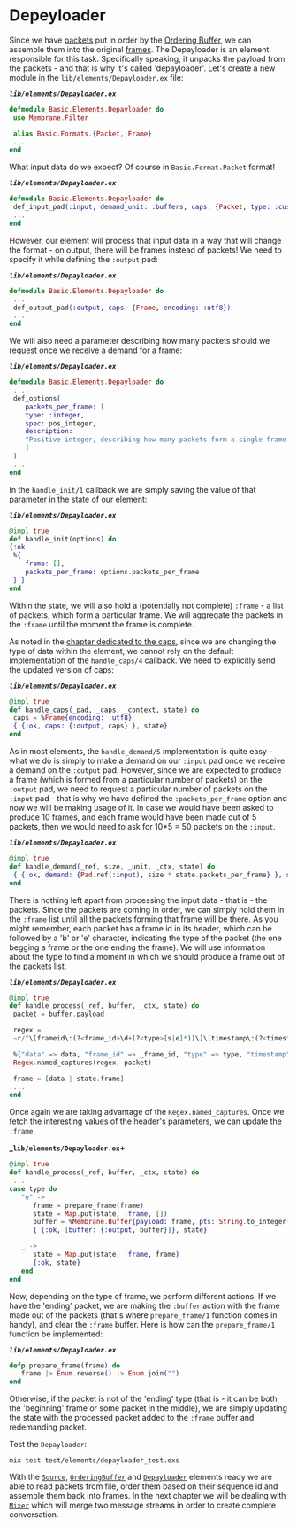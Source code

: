 # Depeyloader

Since we have [packets](../glossary/glossary.md#packet) put in order by the [Ordering Buffer](../glossary/glossary.md#jitter-buffer--ordering-buffer), we can assemble them into the original [frames](../glossary/glossary.md#frame).
The Depayloader is an element responsible for this task. Specifically speaking, it unpacks the payload from the packets -
and that is why it's called 'depayloader'.
Let's create a new module in the `lib/elements/Depayloader.ex` file:

**_`lib/elements/Depayloader.ex`_**

```Elixir
defmodule Basic.Elements.Depayloader do
 use Membrane.Filter

 alias Basic.Formats.{Packet, Frame}
 ...
end
```

What input data do we expect? Of course in `Basic.Format.Packet` format!

**_`lib/elements/Depayloader.ex`_**

```Elixir
defmodule Basic.Elements.Depayloader do
 def_input_pad(:input, demand_unit: :buffers, caps: {Packet, type: :custom_packets})
 ...
end
```

However, our element will process that input data in a way that will change the format - on output, there will be frames instead of packets!
We need to specify it while defining the `:output` pad:

**_`lib/elements/Depayloader.ex`_**

```Elixir
defmodule Basic.Elements.Depayloader do
 ...
 def_output_pad(:output, caps: {Frame, encoding: :utf8})
 ...
end
```

We will also need a parameter describing how many packets should we request once we receive a demand for a frame:

**_`lib/elements/Depayloader.ex`_**

```Elixir
defmodule Basic.Elements.Depayloader do
 ...
 def_options(
    packets_per_frame: [
    type: :integer,
    spec: pos_integer,
    description:
    "Positive integer, describing how many packets form a single frame. Used to demand the proper number of packets while assembling the frame."
    ]
 )
 ...
end
```

In the `handle_init/1` callback we are simply saving the value of that parameter in the state of our element:

**_`lib/elements/Depayloader.ex`_**

```Elixir
@impl true
def handle_init(options) do
{:ok,
 %{
    frame: [],
    packets_per_frame: options.packets_per_frame
 } }
end
```

Within the state, we will also hold a (potentially not complete) `:frame` - a list of packets, which form a particular frame. We will aggregate the packets in the `:frame` until the moment the frame is complete.

As noted in the [chapter dedicated to the caps](03_Caps.md), since we are changing the type of data within the element, we cannot rely on the default implementation of the `handle_caps/4` callback. We need to explicitly send the updated version of caps:

**_`lib/elements/Depayloader.ex`_**

```Elixir
@impl true
def handle_caps(_pad, _caps, _context, state) do
 caps = %Frame{encoding: :utf8}
 { {:ok, caps: {:output, caps} }, state}
end
```

As in most elements, the `handle_demand/5` implementation is quite easy - what we do is simply to make a demand on our `:input` pad once we receive a demand on the `:output` pad. However, since we are expected to produce a frame (which is formed from a particular number of packets) on the `:output` pad, we need to request a particular number of packets on the `:input` pad - that is why we have defined the `:packets_per_frame` option and now we will be making usage of it. In case we would have been asked to produce 10 frames, and each frame would have been made out of 5 packets, then we would need to ask for 10\*5 = 50 packets on the `:input`.

**_`lib/elements/Depayloader.ex`_**

```Elixir
@impl true
def handle_demand(_ref, size, _unit, _ctx, state) do
 { {:ok, demand: {Pad.ref(:input), size * state.packets_per_frame} }, state}
end
```

There is nothing left apart from processing the input data - that is - the packets. Since the packets are coming in order, we can simply hold them in the `:frame` list until all the packets forming that frame will be there. As you might remember, each packet has a frame id in its header, which can be followed by a 'b' or 'e' character, indicating the type of the packet (the one begging a frame or the one ending the frame). We will use information about the type to find a moment in which we should produce a frame out of the packets list.

**_`lib/elements/Depayloader.ex`_**

```Elixir
@impl true
def handle_process(_ref, buffer, _ctx, state) do
 packet = buffer.payload

 regex =
 ~r/^\[frameid\:(?<frame_id>\d+(?<type>[s|e]*))\]\[timestamp\:(?<timestamp>\d+)\](?<data>.*)$/

 %{"data" => data, "frame_id" => _frame_id, "type" => type, "timestamp" => timestamp} =
 Regex.named_captures(regex, packet)

 frame = [data | state.frame]
 ...
end
```

Once again we are taking advantage of the `Regex.named_captures`.
Once we fetch the interesting values of the header's parameters, we can update the `:frame`.

**_`lib/elements/Depayloader.ex`+**

```Elixir
@impl true
def handle_process(_ref, buffer, _ctx, state) do
 ...
case type do
   "e" ->
      frame = prepare_frame(frame)
      state = Map.put(state, :frame, [])
      buffer = %Membrane.Buffer{payload: frame, pts: String.to_integer(timestamp)}
      { {:ok, [buffer: {:output, buffer}]}, state}

   _ ->
      state = Map.put(state, :frame, frame)
      {:ok, state}
   end
end
```

Now, depending on the type of frame, we perform different actions.
If we have the 'ending' packet, we are making the `:buffer` action with the frame made out of the packets (that's where `prepare_frame/1` function comes in handy), and clear the `:frame` buffer. Here is how can the `prepare_frame/1` function be implemented:

**_`lib/elements/Depayloader.ex`_**

```Elixir
defp prepare_frame(frame) do
   frame |> Enum.reverse() |> Enum.join("")
end
```

Otherwise, if the packet is not of the 'ending' type (that is - it can be both the 'beginning' frame or some packet in the middle), we are simply updating the state with the processed packet added to the `:frame` buffer and redemanding packet.

Test the `Depayloader`:

```
mix test test/elements/depayloader_test.exs
```

With the [`Source`](../glossary/glossary.md#source), [`OrderingBuffer`](../glossary/glossary.md#jitter-buffer--ordering-buffer) and [`Depayloader`](../glossary/glossary.md#payloader-and-depayloader) elements ready we are able to read packets from file, order them based on their sequence id and assemble them back into frames.
In the next chapter we will be dealing with [`Mixer`](../glossary/glossary.md#mixer) which will merge two message streams in order to create complete conversation.
